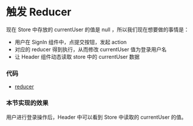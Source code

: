 # 触发 Reducer

现在 Store 中存放的 currentUser 的值是 null ，所以我们现在想要做的事情是：

- 用户在 SignIn 组件中，点提交按钮，发起 action
- 对应的 reducer 得到执行，从而修改 currentUser 值为登录用户名
- 让 Header 组件动态读取 store 中的 currentUser 数据

### 代码

- [reducer](https://github.com/happypeter/aa-journey-demo/commit/91dcede0431bc085e3b8ec209de16eb5063a9f94)

### 本节实现的效果

用户进行登录操作后，Header 中可以看到 Store 中读取的 currentUser 的值。
